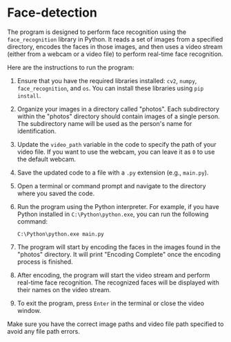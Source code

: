 # Face-detection

The program  is designed to perform face recognition using the `face_recognition` library in Python. It reads a set of images from a specified directory, encodes the faces in those images, and then uses a video stream (either from a webcam or a video file) to perform real-time face recognition.

Here are the instructions to run the program:

1. Ensure that you have the required libraries installed: `cv2`, `numpy`, `face_recognition`, and `os`. You can install these libraries using `pip install`.

2. Organize your images in a directory called "photos". Each subdirectory within the "photos" directory should contain images of a single person. The subdirectory name will be used as the person's name for identification.

3. Update the `video_path` variable in the code to specify the path of your video file. If you want to use the webcam, you can leave it as `0` to use the default webcam.

4. Save the updated code to a file with a `.py` extension (e.g., `main.py`).

5. Open a terminal or command prompt and navigate to the directory where you saved the code.

6. Run the program using the Python interpreter. For example, if you have Python installed in `C:\Python\python.exe`, you can run the following command:
   ```
   C:\Python\python.exe main.py
   ```

7. The program will start by encoding the faces in the images found in the "photos" directory. It will print "Encoding Complete" once the encoding process is finished.

8. After encoding, the program will start the video stream and perform real-time face recognition. The recognized faces will be displayed with their names on the video stream.

9. To exit the program, press `Enter` in the terminal or close the video window.

Make sure you have the correct image paths and video file path specified to avoid any file path errors.

